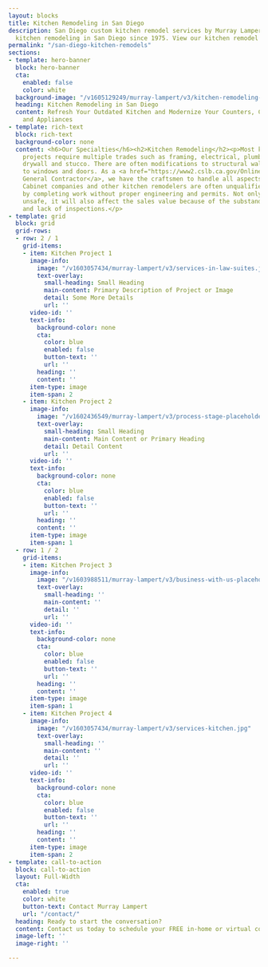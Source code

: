 ```yaml
---
layout: blocks
title: Kitchen Remodeling in San Diego
description: San Diego custom kitchen remodel services by Murray Lampert. Providing
  kitchen remodeling in San Diego since 1975. View our kitchen remodel projects today.
permalink: "/san-diego-kitchen-remodels"
sections:
- template: hero-banner
  block: hero-banner
  cta:
    enabled: false
    color: white
  background-image: "/v1605129249/murray-lampert/v3/kitchen-remodeling-bg.png"
  heading: Kitchen Remodeling in San Diego
  content: Refresh Your Outdated Kitchen and Modernize Your Counters, Cabinets, Fixtures,
    and Appliances
- template: rich-text
  block: rich-text
  background-color: none
  content: <h6>Our Specialties</h6><h2>Kitchen Remodeling</h2><p>Most kitchen remodeling
    projects require multiple trades such as framing, electrical, plumbing, mechanical,
    drywall and stucco. There are often modifications to structural walls and changes
    to windows and doors. As a <a href="https://www2.cslb.ca.gov/OnlineServices/CheckLicenseII/LicenseDetail.aspx?LicNum=458038">licensed
    General Contractor</a>, we have the craftsmen to handle all aspects of home remodeling.
    Cabinet companies and other kitchen remodelers are often unqualified or cut corners
    by completing work without proper engineering and permits. Not only can this be
    unsafe, it will also affect the sales value because of the substandard workmanship
    and lack of inspections.</p>
- template: grid
  block: grid
  grid-rows:
  - row: 2 / 1
    grid-items:
    - item: Kitchen Project 1
      image-info:
        image: "/v1603057434/murray-lampert/v3/services-in-law-suites.jpg"
        text-overlay:
          small-heading: Small Heading
          main-content: Primary Description of Project or Image
          detail: Some More Details
          url: ''
      video-id: ''
      text-info:
        background-color: none
        cta:
          color: blue
          enabled: false
          button-text: ''
          url: ''
        heading: ''
        content: ''
      item-type: image
      item-span: 2
    - item: Kitchen Project 2
      image-info:
        image: "/v1602436549/murray-lampert/v3/process-stage-placeholder-1.jpg"
        text-overlay:
          small-heading: Small Heading
          main-content: Main Content or Primary Heading
          detail: Detail Content
          url: ''
      video-id: ''
      text-info:
        background-color: none
        cta:
          color: blue
          enabled: false
          button-text: ''
          url: ''
        heading: ''
        content: ''
      item-type: image
      item-span: 1
  - row: 1 / 2
    grid-items:
    - item: Kitchen Project 3
      image-info:
        image: "/v1603988511/murray-lampert/v3/business-with-us-placeholder.jpg"
        text-overlay:
          small-heading: ''
          main-content: ''
          detail: ''
          url: ''
      video-id: ''
      text-info:
        background-color: none
        cta:
          color: blue
          enabled: false
          button-text: ''
          url: ''
        heading: ''
        content: ''
      item-type: image
      item-span: 1
    - item: Kitchen Project 4
      image-info:
        image: "/v1603057434/murray-lampert/v3/services-kitchen.jpg"
        text-overlay:
          small-heading: ''
          main-content: ''
          detail: ''
          url: ''
      video-id: ''
      text-info:
        background-color: none
        cta:
          color: blue
          enabled: false
          button-text: ''
          url: ''
        heading: ''
        content: ''
      item-type: image
      item-span: 2
- template: call-to-action
  block: call-to-action
  layout: Full-Width
  cta:
    enabled: true
    color: white
    button-text: Contact Murray Lampert
    url: "/contact/"
  heading: Ready to start the conversation?
  content: Contact us today to schedule your FREE in-home or virtual consultation.
  image-left: ''
  image-right: ''

---
```

